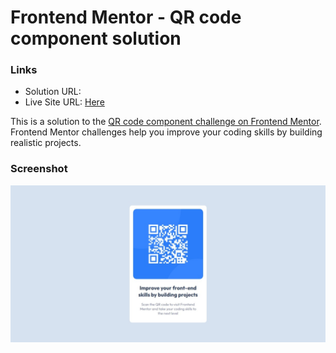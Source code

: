 # Frontend Mentor - QR code component solution

### Links

- Solution URL:
- Live Site URL: [Here](https://gabyeager.github.io/Front-End-Mentor-Challenges/Newbie/QR%20code%20component/)

This is a solution to the [QR code component challenge on Frontend Mentor](https://www.frontendmentor.io/challenges/qr-code-component-iux_sIO_H). Frontend Mentor challenges help you improve your coding skills by building realistic projects. 

### Screenshot

![](./design/screenshot.jpeg)

